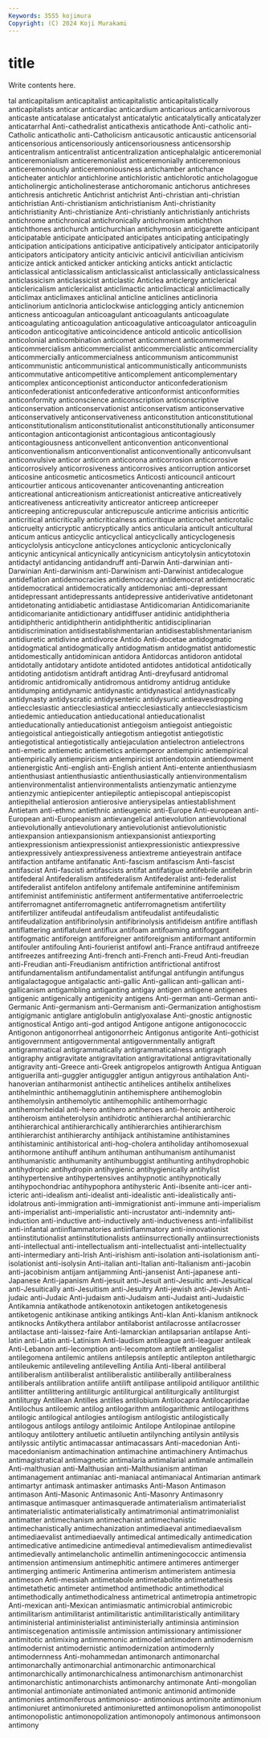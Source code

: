```yaml
---
Keywords: 3555 kojimura
Copyright: (C) 2024 Koji Murakami
---
```


# title

Write contents here.



tal anticapitalism
anticapitalist anticapitalistic anticapitalistically anticapitalists anticar anticardiac anticardium anticarious anticarnivorous anticaste
anticatalase anticatalyst anticatalytic anticatalytically anticatalyzer anticatarrhal Anti-cathedralist anticathexis anticathode Anti-catholic
anti-Catholic anticatholic anti-Catholicism anticausotic anticaustic anticensorial anticensorious anticensoriously anticensoriousness anticensorship
anticentralism anticentralist anticentralization anticephalalgic anticeremonial anticeremonialism anticeremonialist anticeremonially anticeremonious anticeremoniously
anticeremoniousness antichamber antichance anticheater antichlor antichlorine antichloristic antichlorotic anticholagogue anticholinergic
anticholinesterase antichoromanic antichorus antichreses antichresis antichretic Antichrist antichrist Anti-christian anti-christian
antichristian Anti-christianism antichristianism Anti-christianity antichristianity Anti-christianize Anti-christianly antichristianly antichrists antichrome
antichronical antichronically antichronism antichthon antichthones antichurch antichurchian antichymosin anticigarette anticipant
anticipatable anticipate anticipated anticipates anticipating anticipatingly anticipation anticipations anticipative anticipatively
anticipator anticipatorily anticipators anticipatory anticity anticivic anticivil anticivilian anticivism anticize
antick anticked anticker anticking anticks antickt anticlactic anticlassical anticlassicalism anticlassicalist
anticlassically anticlassicalness anticlassicism anticlassicist anticlastic Anticlea anticlergy anticlerical anticlericalism anticlericalist
anticlimactic anticlimactical anticlimactically anticlimax anticlimaxes anticlinal anticline anticlines anticlinoria anticlinorium
anticlnoria anticlockwise anticlogging anticly anticnemion anticness anticoagulan anticoagulant anticoagulants anticoagulate
anticoagulating anticoagulation anticoagulative anticoagulator anticoagulin anticodon anticogitative anticoincidence anticold anticolic
anticollision anticolonial anticombination anticomet anticomment anticommercial anticommercialism anticommercialist anticommercialistic anticommerciality
anticommercially anticommercialness anticommunism anticommunist anticommunistic anticommunistical anticommunistically anticommunists anticommutative anticompetitive
anticomplement anticomplementary anticomplex anticonceptionist anticonductor anticonfederationism anticonfederationist anticonfederative anticonformist anticonformities
anticonformity anticonscience anticonscription anticonscriptive anticonservation anticonservationist anticonservatism anticonservative anticonservatively anticonservativeness
anticonstitution anticonstitutional anticonstitutionalism anticonstitutionalist anticonstitutionally anticonsumer anticontagion anticontagionist anticontagious anticontagiously
anticontagiousness anticonvellent anticonvention anticonventional anticonventionalism anticonventionalist anticonventionally anticonvulsant anticonvulsive anticor
anticorn anticorona anticorrosion anticorrosive anticorrosively anticorrosiveness anticorrosives anticorruption anticorset anticosine
anticosmetic anticosmetics Anticosti anticouncil anticourt anticourtier anticous anticovenanter anticovenanting anticreation
anticreational anticreationism anticreationist anticreative anticreatively anticreativeness anticreativity anticreator anticreep anticreeper
anticreeping anticrepuscular anticrepuscule anticrime anticrisis anticritic anticritical anticritically anticriticalness anticritique
anticrochet anticrotalic anticruelty anticryptic anticryptically antics anticularia anticult anticultural anticum
anticus anticyclic anticyclical anticyclically anticyclogenesis anticyclolysis anticyclone anticyclones anticyclonic anticyclonically
anticynic anticynical anticynically anticynicism anticytolysin anticytotoxin antidactyl antidancing antidandruff anti-Darwin
Anti-darwinian anti-Darwinian Anti-darwinism anti-Darwinism anti-Darwinist antidecalogue antideflation antidemocracies antidemocracy antidemocrat
antidemocratic antidemocratical antidemocratically antidemoniac anti-depressant antidepressant antidepressants antidepressive antiderivative antidetonant
antidetonating antidiabetic antidiastase Antidicomarian Antidicomarianite antidicomarianite antidictionary antidiffuser antidinic antidiphtheria
antidiphtheric antidiphtherin antidiphtheritic antidisciplinarian antidiscrimination antidisestablishmentarian antidisestablishmentarianism antidiuretic antidivine antidivorce
Antido Anti-docetae antidogmatic antidogmatical antidogmatically antidogmatism antidogmatist antidomestic antidomestically antidominican
antidora Antidorcas antidoron antidotal antidotally antidotary antidote antidoted antidotes antidotical
antidotically antidoting antidotism antidraft antidrag Anti-dreyfusard antidromal antidromic antidromically antidromous
antidromy antidrug antiduke antidumping antidynamic antidynastic antidynastical antidynastically antidynasty antidyscratic
antidysenteric antidysuric antieavesdropping antiecclesiastic antiecclesiastical antiecclesiastically antiecclesiasticism antiedemic antieducation antieducational
antieducationalist antieducationally antieducationist antiegoism antiegoist antiegoistic antiegoistical antiegoistically antiegotism antiegotist
antiegotistic antiegotistical antiegotistically antiejaculation antielectron antielectrons anti-emetic antiemetic antiemetics antiemperor
antiempiric antiempirical antiempirically antiempiricism antiempiricist antiendotoxin antiendowment antienergistic Anti-english anti-English
antient Anti-entente antienthusiasm antienthusiast antienthusiastic antienthusiastically antienvironmentalism antienvironmentalist antienvironmentalists antienzymatic
antienzyme antienzymic antiepicenter antiepileptic antiepiscopal antiepiscopist antiepithelial antierosion antierosive antierysipelas
antiestablishment Antietam anti-ethmc antiethnic antieugenic anti-Europe Anti-european anti-European anti-Europeanism antievangelical
antievolution antievolutional antievolutionally antievolutionary antievolutionist antievolutionistic antiexpansion antiexpansionism antiexpansionist antiexporting
antiexpressionism antiexpressionist antiexpressionistic antiexpressive antiexpressively antiexpressiveness antiextreme antieyestrain antiface antifaction
antifame antifanatic Anti-fascism antifascism Anti-fascist antifascist Anti-fascisti antifascists antifat antifatigue
antifebrile antifebrin antifederal Antifederalism antifederalism Antifederalist anti-federalist antifederalist antifelon antifelony
antifemale antifeminine antifeminism antifeminist antifeministic antiferment antifermentative antiferroelectric antiferromagnet antiferromagnetic
antiferromagnetism antifertility antifertilizer antifeudal antifeudalism antifeudalist antifeudalistic antifeudalization antifibrinolysin antifibrinolysis
antifideism antifire antiflash antiflattering antiflatulent antiflux antifoam antifoaming antifoggant antifogmatic
antiforeign antiforeigner antiforeignism antiformant antiformin antifouler antifouling Anti-fourierist antifowl anti-France
antifraud antifreeze antifreezes antifreezing Anti-french anti-French anti-Freud Anti-freudian anti-Freudian anti-Freudianism
antifriction antifrictional antifrost antifundamentalism antifundamentalist antifungal antifungin antifungus antigalactagogue antigalactic
anti-gallic Anti-gallican anti-gallican anti-gallicanism antigambling antiganting antigay antigen antigene antigenes
antigenic antigenically antigenicity antigens Anti-german anti-German anti-Germanic Anti-germanism anti-Germanism anti-Germanization
antighostism antigigmanic antiglare antiglobulin antiglyoxalase Anti-gnostic antignostic antignostical Antigo anti-god
antigod Antigone antigone antigonococcic Antigonon antigonorrheal antigonorrheic Antigonus antigorite Anti-gothicist
antigovernment antigovernmental antigovernmentally antigraft antigrammatical antigrammatically antigrammaticalness antigraph antigraphy antigravitate
antigravitation antigravitational antigravitationally antigravity anti-Greece anti-Greek antigropelos antigrowth Antigua Antiguan
antiguerilla anti-guggler antiguggler antigun antigyrous antihalation Anti-hanoverian antiharmonist antihectic antihelices
antihelix antihelixes antihelminthic antihemagglutinin antihemisphere antihemoglobin antihemolysin antihemolytic antihemophilic antihemorrhagic
antihemorrheidal anti-hero antihero antiheroes anti-heroic antiheroic antiheroism antiheterolysin antihidrotic antihierarchal
antihierarchic antihierarchical antihierarchically antihierarchies antihierarchism antihierarchist antihierarchy antihijack antihistamine antihistamines
antihistaminic antihistorical anti-hog-cholera antiholiday antihomosexual antihormone antihuff antihum antihuman antihumanism
antihumanist antihumanistic antihumanity antihumbuggist antihunting antihydrophobic antihydropic antihydropin antihygienic antihygienically
antihylist antihypertensive antihypertensives antihypnotic antihypnotically antihypochondriac antihypophora antihysteric Anti-ibsenite anti-icer
anti-icteric anti-idealism anti-idealist anti-idealistic anti-idealistically anti-idolatrous anti-immigration anti-immigrationist anti-immune anti-imperialism
anti-imperialist anti-imperialistic anti-incrustator anti-indemnity anti-induction anti-inductive anti-inductively anti-inductiveness anti-infallibilist anti-infantal
antiinflammatories antiinflammatory anti-innovationist antiinstitutionalist antiinstitutionalists antiinsurrectionally antiinsurrectionists anti-intellectual anti-intellectualism anti-intellectualist
anti-intellectuality anti-intermediary anti-Irish Anti-irishism anti-isolation anti-isolationism anti-isolationist anti-isolysin Anti-italian anti-Italian
anti-Italianism anti-jacobin anti-jacobinism antijam antijamming Anti-jansenist Anti-japanese anti-Japanese Anti-japanism Anti-jesuit
anti-Jesuit anti-Jesuitic anti-Jesuitical anti-Jesuitically anti-Jesuitism anti-Jesuitry Anti-jewish anti-Jewish Anti-judaic anti-Judaic
Anti-judaism anti-Judaism anti-Judaist anti-Judaistic Antikamnia antikathode antikenotoxin antiketogen antiketogenesis antiketogenic
antikinase antiking antikings Anti-klan Anti-klanism antiknock antiknocks Antikythera antilabor antilaborist
antilacrosse antilacrosser antilactase anti-laissez-faire Anti-lamarckian antilapsarian antilapse Anti-latin anti-Latin anti-Latinism
Anti-laudism antileague anti-leaguer antileak Anti-Lebanon anti-lecomption anti-lecomptom antileft antilegalist antilegomena
antilemic antilens antilepsis antileptic antilepton antilethargic antileukemic antileveling antilevelling Antilia
Anti-liberal antiliberal antiliberalism antiliberalist antiliberalistic antiliberally antiliberalness antiliberals antilibration antilife
antilift antilipase antilipoid antiliquor antilithic antilitter antilittering antiliturgic antiliturgical antiliturgically
antiliturgist antiliturgy Antillean Antilles antilles antilobium Antilocapra Antilocapridae Antilochus antiloemic
antilog antilogarithm antilogarithmic antilogarithms antilogic antilogical antilogies antilogism antilogistic antilogistically
antilogous antilogs antilogy antiloimic Antilope Antilopinae antilopine antiloquy antilottery antiluetic
antiluetin antilynching antilysin antilysis antilyssic antilytic antimacassar antimacassars Anti-macedonian Anti-macedonianism
antimachination antimachine antimachinery Antimachus antimagistratical antimagnetic antimalaria antimalarial antimale antimallein
Anti-malthusian anti-Malthusian anti-Malthusianism antiman antimanagement antimaniac anti-maniacal antimaniacal Antimarian antimark
antimartyr antimask antimasker antimasks Anti-Mason Antimason antimason Anti-Masonic Antimasonic Anti-Masonry
Antimasonry antimasque antimasquer antimasquerade antimaterialism antimaterialist antimaterialistic antimaterialistically antimatrimonial antimatrimonialist
antimatter antimechanism antimechanist antimechanistic antimechanistically antimechanization antimediaeval antimediaevalism antimediaevalist antimediaevally
antimedical antimedically antimedication antimedicative antimedicine antimedieval antimedievalism antimedievalist antimedievally antimelancholic
antimellin antimeningococcic antimensia antimension antimensium antimephitic antimere antimeres antimerger antimerging
antimeric Antimerina antimerism antimeristem antimesia antimeson Anti-messiah antimetabole antimetabolite antimetathesis
antimetathetic antimeter antimethod antimethodic antimethodical antimethodically antimethodicalness antimetrical antimetropia antimetropic
Anti-mexican anti-Mexican antimiasmatic antimicrobial antimicrobic antimilitarism antimilitarist antimilitaristic antimilitaristically antimilitary
antiministerial antiministerialist antiministerially antiminsia antiminsion antimiscegenation antimissile antimission antimissionary antimissioner
antimitotic antimixing antimnemonic antimodel antimodern antimodernism antimodernist antimodernistic antimodernization antimodernly
antimodernness Anti-mohammedan antimonarch antimonarchal antimonarchally antimonarchial antimonarchic antimonarchical antimonarchically antimonarchicalness
antimonarchism antimonarchist antimonarchistic antimonarchists antimonarchy antimonate Anti-mongolian antimonial antimoniate antimoniated
antimonic antimonid antimonide antimonies antimoniferous antimonioso- antimonious antimonite antimonium antimoniuret
antimoniureted antimoniuretted antimonopolism antimonopolist antimonopolistic antimonopolization antimonopoly antimonous antimonsoon antimony
